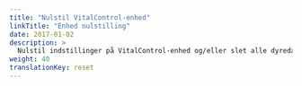 ```yaml
---
title: "Nulstil VitalControl-enhed"
linkTitle: "Enhed nulstilling"
date: 2017-01-02
description: >
  Nulstil indstillinger på VitalControl-enhed og/eller slet alle dyredata.
weight: 40
translationKey: reset
---
```


